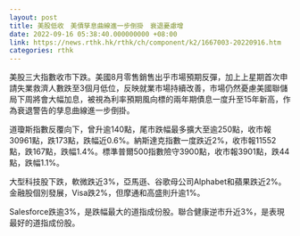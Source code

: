 ```yaml
---
layout: post
title: 美股低收　美債孳息曲線進一步倒掛　衰退憂慮增
date: 2022-09-16 05:38:40.000000000 +08:00
link: https://news.rthk.hk/rthk/ch/component/k2/1667003-20220916.htm
categories: rthk
---
```


美股三大指數收市下跌。美國8月零售銷售出乎市場預期反彈，加上上星期首次申請失業救濟人數跌至3個月低位，反映就業市場持續改善，市場仍然憂慮美國聯儲局下周將會大幅加息，被視為利率預期風向標的兩年期債息一度升至15年新高，作為衰退警告的孳息曲線進一步倒掛。

道瓊斯指數反覆向下，曾升逾140點，尾市跌幅最多擴大至逾250點，收市報30961點，跌173點，跌幅近0.6%。納斯達克指數一度跌近2%，收市報11552點，跌167點，跌幅1.4%。標準普爾500指數險守3900點，收市報3901點，跌44點，跌幅1.1%。

大型科技股下跌，軟微跌近3%，亞馬遜、谷歌母公司Alphabet和蘋果跌近2%。金融股個別發展，Visa跌2%，但摩通和高盛則升逾1%。

Salesforce跌逾3%，是跌幅最大的道指成份股。聯合健康逆市升近3%，是表現最好的道指成份股。
